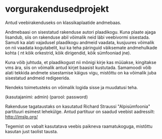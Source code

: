 # vorgurakendusedprojekt
Antud veebirakenduseks on klassikaplaatide andmebaas.

Andmebaasi on sisestatud rakenduse autori plaadikogu. 
Kuna plaate ajaga lisandub, siis on rakenduse abil võimalik
neid läbi veebivormi sisestada. Samuti ka alati vajadusel
plaadikogu andmeid vaadata, kusjuures võimalik on nii
vaadata kogutabelit, kui ka teha päringuid väiksemate
andmehulkade kohta ( nt kõik orkestrid, kõik dirigendid,
kõik sümfooniad jne).

Kuna võib juhtuda, et plaadikogust nii mõnigi kirje
kas müüakse, kingitakse vms ära, siis on võimalik antud
kirjet baasist kustutada. Samamoodi võib alati tekkida
andmete sisestamise käigus vigu, mistõttu on ka võimalik
juba sisestatud andmeid redigeerida.

Nendeks toimetusteks on võimalik logida sisse ja muudatusi
teha.

(kasutajanimi: admin)
(parool: password)

Rakenduse tagataustaks on kasutatud Richard Straussi
"Alpisümfoonia" partituuri esimest lehekülge. Antud
partituur on saadud veebist aadressilt: http://imslp.org/

Tegemist on vabalt kasutatava veebis paikneva raamatukoguga,
mistõttu kasutan just taolist tausta.


